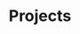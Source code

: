 ---
layout: articles
title: Projects
articles:
  data_source: site.projects
  show_excerpt: true
  show_readmore: true
  show_info: true
---